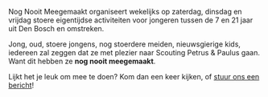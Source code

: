 Nog Nooit Meegemaakt organiseert wekelijks op zaterdag,
dinsdag en vrijdag stoere eigentijdse activiteiten voor jongeren
tussen de 7 en 21 jaar uit Den Bosch en omstreken.

Jong, oud, stoere jongens, nog stoerdere meiden, nieuwsgierige kids, iedereen zal zeggen
dat ze met plezier naar Scouting Petrus & Paulus gaan. Want dit hebben ze **nog nooit meegemaakt**.

Lijkt het je leuk om mee te doen? Kom dan een keer kijken, of [stuur ons een bericht](/contact)!

